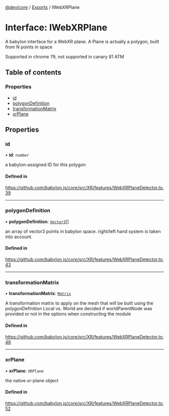 [@dev/core](../README.md) / [Exports](../modules.md) / IWebXRPlane

# Interface: IWebXRPlane

A babylon interface for a WebXR plane.
A Plane is actually a polygon, built from N points in space

Supported in chrome 79, not supported in canary 81 ATM

## Table of contents

### Properties

- [id](IWebXRPlane.md#id)
- [polygonDefinition](IWebXRPlane.md#polygondefinition)
- [transformationMatrix](IWebXRPlane.md#transformationmatrix)
- [xrPlane](IWebXRPlane.md#xrplane)

## Properties

### id

• **id**: `number`

a babylon-assigned ID for this polygon

#### Defined in

https://github.com/babylon.js/core/src/XR/features/WebXRPlaneDetector.ts:39

___

### polygonDefinition

• **polygonDefinition**: [`Vector3`](../classes/Vector3.md)[]

an array of vector3 points in babylon space. right/left hand system is taken into account.

#### Defined in

https://github.com/babylon.js/core/src/XR/features/WebXRPlaneDetector.ts:43

___

### transformationMatrix

• **transformationMatrix**: [`Matrix`](../classes/Matrix.md)

A transformation matrix to apply on the mesh that will be built using the polygonDefinition
Local vs. World are decided if worldParentNode was provided or not in the options when constructing the module

#### Defined in

https://github.com/babylon.js/core/src/XR/features/WebXRPlaneDetector.ts:48

___

### xrPlane

• **xrPlane**: `XRPlane`

the native xr-plane object

#### Defined in

https://github.com/babylon.js/core/src/XR/features/WebXRPlaneDetector.ts:52
